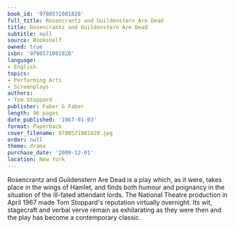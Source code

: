 ```yaml
---
book_id: '9780571081820'
full_title: Rosencrantz and Guildenstern Are Dead
title: Rosencrantz and Guildenstern Are Dead
subtitle: null
source: Bookshelf
owned: true
isbn: '9780571081820'
language:
- English
topics:
- Performing Arts
- Screenplays
authors:
- Tom Stoppard
publisher: Faber & Faber
length: 96 pages
date_published: '1967-01-03'
format: Paperback
cover_filename: 9780571081820.jpg
order: null
theme: drama
purchase_date: '2009-12-01'
location: New York
---
```

Rosencrantz and Guildenstern Are Dead is a play which, as it were, takes place in the wings of Hamlet, and finds both humour and poignancy in the situation of the ill-fated attendant lords. The National Theatre production in April 1967 made Tom Stoppard's reputation virtually overnight. Its wit, stagecraft and verbal verve remain as exhilarating as they were then and the play has become a contemporary classic.
